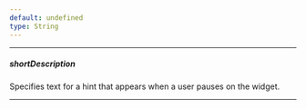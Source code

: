 ```yaml
---
default: undefined
type: String
---
```

---
##### shortDescription
Specifies text for a hint that appears when a user pauses on the widget.

---
